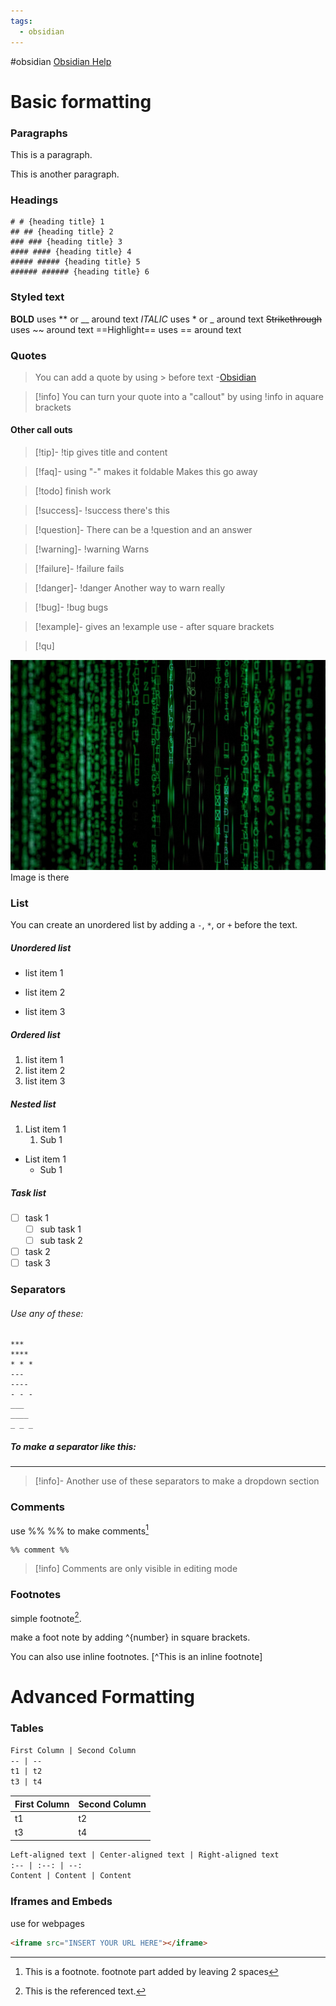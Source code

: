 ```yaml
---
tags:
  - obsidian
---
```

#obsidian 
[Obsidian Help](https://help.obsidian.md)
# Basic formatting

### Paragraphs

This is a paragraph.

This is another paragraph.

### Headings
```
# # {heading title} 1
## ## {heading title} 2
### ### {heading title} 3
#### #### {heading title} 4
##### ##### {heading title} 5
###### ###### {heading title} 6
```

### Styled text
**BOLD** uses ** or __ around text
*ITALIC* uses * or _ around text
~~Strikethrough~~ uses ~~ around text
==Highlight== uses == around text <!--SR:!2023-08-31,4,270-->

### Quotes

> You can add a quote by using > before text
> \-[Obsidian](https://help.obsidian.md/Editing+and+formatting/Basic+formatting+syntax)

>[!info] You can turn your quote into a "callout" by using !info in aquare brackets

#### Other call outs
>[!tip]- !tip gives title
>and content

>[!faq]- using "-" makes it foldable
>Makes this go away

>[!todo] finish work

>[!success]- !success
>there's this

>[!question]- There can be a !question
>and an answer

>[!warning]- !warning
>Warns

>[!failure]- !failure
>fails

>[!danger]- !danger
>Another way to warn really

>[!bug]- !bug
>bugs

>[!example]- gives an !example
>use - after square brackets

>[!qu]

![Hacker| 150x100](markus-spiske-666905-unsplash.jpg) Image is there

### List
You can create an unordered list by adding a `-`, `*`, or `+` before the text.

##### Unordered list
- list item 1
+ list item 2
* list item 3

##### Ordered list
1. list item 1
2. list item 2
3. list item 3

##### Nested list
1. List item 1
	1. Sub 1
+ List item 1
	+ Sub 1

##### Task list
- [ ] task 1
	- [ ] sub task 1
	- [ ] sub task 2 
- [ ] task 2
- [ ] task 3

### Separators

###### Use any of these:
```
***
****
* * *
---
----
- - -
___
____
_ _ _
```

##### To make a separator like this:
***

>[!info]- Another use of these separators
>to make a dropdown section

### Comments
use %% %% to make comments[^3]
```
%% comment %%
```
>[!info] Comments are only visible in editing mode

### Footnotes
 
 simple footnote[^1].
 
 make a foot note by adding ^{number} in square brackets. 

You can also use inline footnotes. [^This is an inline footnote]

[^1]: This is the referenced text.
[^2]: Add 2 spaces at the start of each new line.
  This lets you write footnotes that span multiple lines.
[^note]: Named footnotes still appears as numbers, but can make it easier to identify and link references.
[^3]: This is a footnote.
  footnote part added by leaving 2 spaces
[^note]: another note


# Advanced Formatting

### Tables

``` md
First Column | Second Column
-- | --
t1 | t2
t3 | t4
```

| First Column | Second Column |
| ------------ | ------------- |
| t1           | t2            |
| t3           | t4            |

```md
Left-aligned text | Center-aligned text | Right-aligned text
:-- | :--: | --:
Content | Content | Content
```
### Iframes and Embeds 

use for webpages
```html
<iframe src="INSERT YOUR URL HERE"></iframe>
```